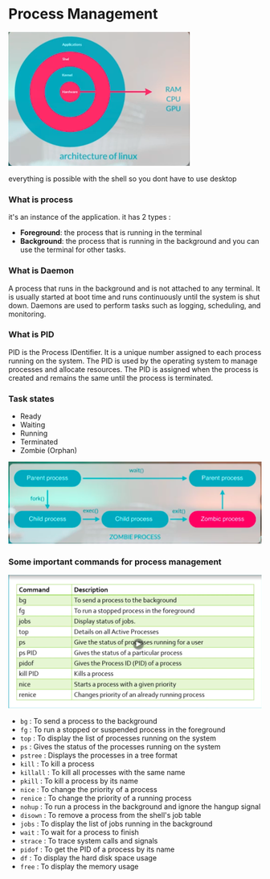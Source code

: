 # Process Management

![arch](img/archi.png)

everything is possible with the shell so you dont have to use desktop

### What is process
it's an instance of the application. it has 2 types : 
- **Foreground**: the process that is running in the terminal
- **Background**: the process that is running in the background and you can use the terminal for other tasks.

### What is Daemon

A process that runs in the background and is not attached to any terminal. It is usually started at boot time and runs continuously until the system is shut down. Daemons are used to perform tasks such as logging, scheduling, and monitoring.

### What is PID
PID is the Process IDentifier. It is a unique number assigned to each process running on the system. The PID is used by the operating system to manage processes and allocate resources. The PID is assigned when the process is created and remains the same until the process is terminated.

### Task states
- Ready
- Waiting
- Running
- Terminated
- Zombie (Orphan)

![zombie](img/zombie.png)

### Some important commands for process management

![processes](img/Process.png)

- `bg` : To send a process to the background
- `fg` : To run a stopped or suspended process in the foreground
- `top` : To display the list of processes running on the system
- `ps` : Gives the status of the processes running on the system
- `pstree` : Displays the processes in a tree format
- `kill` : To kill a process
- `killall` : To kill all processes with the same name
- `pkill` : To kill a process by its name
- `nice` : To change the priority of a process
- `renice` : To change the priority of a running process
- `nohup` : To run a process in the background and ignore the hangup signal
- `disown` : To remove a process from the shell's job table
- `jobs` : To display the list of jobs running in the background
- `wait` : To wait for a process to finish
- `strace` : To trace system calls and signals
- `pidof` : To get the PID of a process by its name
- `df` : To display the hard disk space usage
- `free` : To display the memory usage